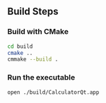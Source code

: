 ## Build Steps

### Build with CMake

```bash
cd build
cmake ..
cmmake --build .
```

### Run the executable

```bash
open ./build/CalculatorQt.app
```